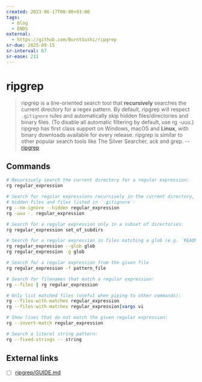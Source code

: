 ```yaml
---
created: 2023-06-17T00:00+03:00
tags:
  - blog
  - ENDS
external:
  - https://github.com/BurntSushi/ripgrep
sr-due: 2025-09-15
sr-interval: 67
sr-ease: 211
---
```


# ripgrep

> ripgrep is a line-oriented search tool that **recursively** searches the current directory for a regex pattern. By default, ripgrep will respect `.gitignore` rules and automatically skip hidden files/directories and binary files. (To disable all automatic filtering by default, use rg -uuu.) ripgrep has first class support on Windows, macOS and **Linux**, with binary downloads available for every release. ripgrep is similar to other popular search tools like The Silver Searcher, ack and grep. -- [ripgrep](https://github.com/BurntSushi/ripgrep)

## Commands

```bash
# Recursively search the current directory for a regular expression:
rg regular_expression

# Search for regular expressions recursively in the current directory, including
# hidden files and files listed in `.gitignore`:
rg --no-ignore --hidden regular_expression
rg -uuu -. regular_expression

# Search for a regular expression only in a subset of directories:
rg regular_expression set_of_subdirs

# Search for a regular expression in files matching a glob (e.g. `README.*`):
rg regular_expression --glob glob
rg regular_expression -g glob

# Search for a regular expression from the given file
rg regular_expression -f pattern_file

# Search for filenames that match a regular expression:
rg --files | rg regular_expression

# Only list matched files (useful when piping to other commands):
rg --files-with-matches regular_expression
rg --files-with-matches regular_expression|xargs vi

# Show lines that do not match the given regular expression:
rg --invert-match regular_expression

# Search a literal string pattern:
rg --fixed-strings -- string
```

## External links

- [ ] [ripgrep/GUIDE.md](https://github.com/BurntSushi/ripgrep/blob/master/GUIDE.md)
